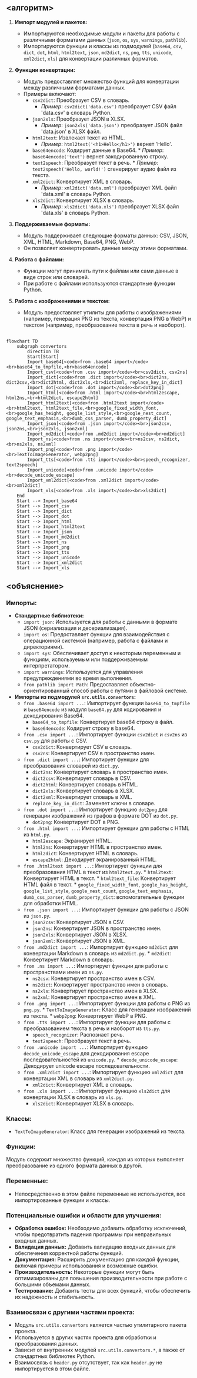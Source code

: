 ## <алгоритм>

1.  **Импорт модулей и пакетов:**
    *   Импортируются необходимые модули и пакеты для работы с различными форматами данных (`json`, `os`, `sys`, `warnings`, `pathlib`).
    *   Импортируются функции и классы из подмодулей (`base64`, `csv`, `dict`, `dot`, `html`, `html2text`, `json`, `md2dict`, `ns`, `png`, `tts`, `unicode`, `xml2dict`, `xls`) для конвертации различных форматов.

2.  **Функции конвертации:**
    *   Модуль предоставляет множество функций для конвертации между различными форматами данных.
    *   Примеры включают:
        *   `csv2dict`: Преобразует CSV в словарь.
            *   *Пример*: `csv2dict('data.csv')` преобразует CSV файл 'data.csv' в словарь Python.
        *   `json2xls`: Преобразует JSON в XLSX.
            *   *Пример*: `json2xls('data.json')` преобразует JSON файл 'data.json' в XLSX файл.
        *   `html2text`: Извлекает текст из HTML.
            *   *Пример*: `html2text('<h1>Hello</h1>')` вернет 'Hello'.
        *    `base64encode`: Кодирует данные в Base64.
            *    *Пример*: `base64encode('text')` вернет закодированную строку.
        *    `text2speech`: Преобразует текст в речь.
            *    *Пример*: `text2speech('Hello, world!')` сгенерирует аудио файл из текста.
        *   `xml2dict`: Конвертирует XML в словарь.
             *  *Пример*: `xml2dict('data.xml')` преобразует XML файл 'data.xml' в словарь Python.
        *   `xls2dict`: Конвертирует XLSX в словарь.
            *   *Пример*: `xls2dict('data.xls')` преобразует XLSX файл 'data.xls' в словарь Python.

3.  **Поддерживаемые форматы:**
    *   Модуль поддерживает следующие форматы данных: CSV, JSON, XML, HTML, Markdown, Base64, PNG, WebP.
    *   Он позволяет конвертировать данные между этими форматами.
4.  **Работа с файлами:**
    *   Функции могут принимать пути к файлам или сами данные в виде строк или словарей.
    *   При работе с файлами используются стандартные функции Python.
5.  **Работа с изображениями и текстом:**
    *   Модуль предоставляет утилиты для работы с изображениями (например, генерация PNG из текста, конвертация PNG в WebP) и текстом (например, преобразование текста в речь и наоборот).

## <mermaid>
```mermaid
flowchart TD
    subgraph convertors
        direction TB
        Start[Start]
        Import_base64[<code>from .base64 import</code><br>base64_to_tmpfile,<br>base64encode]
        Import_csv[<code>from .csv import</code><br>csv2dict, csv2ns]
        Import_dict[<code>from .dict import</code><br>dict2ns, dict2csv,<br>dict2html, dict2xls,<br>dict2xml, replace_key_in_dict]
        Import_dot[<code>from .dot import</code><br>dot2png]
        Import_html[<code>from .html import</code><br>html2escape, html2ns,<br>html2dict, escape2html]
        Import_html2text[<code>from .html2text import</code><br>html2text, html2text_file,<br>google_fixed_width_font,<br>google_has_height, google_list_style,<br>google_nest_count, google_text_emphasis,<br>dumb_css_parser, dumb_property_dict]
        Import_json[<code>from .json import</code><br>json2csv, json2ns,<br>json2xls, json2xml]
        Import_md2dict[<code>from .md2dict import</code><br>md2dict]
        Import_ns[<code>from .ns import</code><br>ns2csv, ns2dict,<br>ns2xls, ns2xml]
        Import_png[<code>from .png import</code><br>TextToImageGenerator, webp2png]
        Import_tts[<code>from .tts import</code><br>speech_recognizer, text2speech]
        Import_unicode[<code>from .unicode import</code><br>decode_unicode_escape]
        Import_xml2dict[<code>from .xml2dict import</code><br>xml2dict]
        Import_xls[<code>from .xls import</code><br>xls2dict]
    End
    Start --> Import_base64
    Start --> Import_csv
    Start --> Import_dict
    Start --> Import_dot
    Start --> Import_html
    Start --> Import_html2text
    Start --> Import_json
    Start --> Import_md2dict
    Start --> Import_ns
    Start --> Import_png
    Start --> Import_tts
    Start --> Import_unicode
    Start --> Import_xml2dict
    Start --> Import_xls
```

## <объяснение>

### Импорты:

*   **Стандартные библиотеки:**
    *   `import json`: Используется для работы с данными в формате JSON (сериализация и десериализация).
    *   `import os`: Предоставляет функции для взаимодействия с операционной системой (например, работа с файлами и директориями).
    *   `import sys`: Обеспечивает доступ к некоторым переменным и функциям, используемым или поддерживаемым интерпретатором.
    *   `import warnings`: Используется для управления предупреждениями во время выполнения.
    *   `from pathlib import Path`: Предоставляет объектно-ориентированный способ работы с путями в файловой системе.
*   **Импорты из подмодулей `src.utils.convertors`:**
    *   `from .base64 import ...`: Импортирует функции `base64_to_tmpfile` и `base64encode` из модуля `base64.py` для кодирования и декодирования Base64.
        *   `base64_to_tmpfile`: Конвертирует base64 строку в файл.
        *   `base64encode`: Кодирует строку в base64.
    *   `from .csv import ...`: Импортирует функции `csv2dict` и `csv2ns` из `csv.py` для работы с CSV.
        *   `csv2dict`: Конвертирует CSV в словарь.
        *   `csv2ns`: Конвертирует CSV в пространство имен.
    *   `from .dict import ...`: Импортирует функции для преобразования словарей из `dict.py`.
        *   `dict2ns`: Конвертирует словарь в пространство имен.
        *   `dict2csv`: Конвертирует словарь в CSV.
        *   `dict2html`: Конвертирует словарь в HTML.
        *   `dict2xls`: Конвертирует словарь в XLSX.
        *   `dict2xml`: Конвертирует словарь в XML.
        *   `replace_key_in_dict`: Заменяет ключи в словаре.
    *    `from .dot import ...`: Импортирует функцию `dot2png` для генерации изображений из графов в формате DOT из `dot.py`.
         *   `dot2png`: Конвертирует DOT в PNG.
    *   `from .html import ...`: Импортирует функции для работы с HTML из `html.py`.
        *   `html2escape`: Экранирует HTML.
        *   `html2ns`: Конвертирует HTML в пространство имен.
        *   `html2dict`: Конвертирует HTML в словарь.
        *   `escape2html`: Декодирует экранированный HTML.
    *    `from .html2text import ...`: Импортирует функции для преобразования HTML в текст из `html2text.py`.
        *   `html2text`: Конвертирует HTML в текст.
        *   `html2text_file`: Конвертирует HTML файл в текст.
        *   `google_fixed_width_font`, `google_has_height`, `google_list_style`, `google_nest_count`, `google_text_emphasis`, `dumb_css_parser`, `dumb_property_dict`:  вспомогательные функции для обработки HTML.
    *   `from .json import ...`: Импортирует функции для работы с JSON из `json.py`.
        *   `json2csv`: Конвертирует JSON в CSV.
        *   `json2ns`: Конвертирует JSON в пространство имен.
        *   `json2xls`: Конвертирует JSON в XLSX.
        *   `json2xml`: Конвертирует JSON в XML.
    *    `from .md2dict import ...`: Импортирует функцию `md2dict` для конвертации Markdown в словарь из `md2dict.py`.
        *  `md2dict`: Конвертирует Markdown в словарь.
    *   `from .ns import ...`: Импортирует функции для работы с пространствами имен из `ns.py`.
        *   `ns2csv`: Конвертирует пространство имен в CSV.
        *   `ns2dict`: Конвертирует пространство имен в словарь.
        *   `ns2xls`: Конвертирует пространство имен в XLSX.
        *   `ns2xml`: Конвертирует пространство имен в XML.
    *    `from .png import ...`: Импортирует функции для работы с PNG из `png.py`.
        *    `TextToImageGenerator`: Класс для генерации изображений из текста.
        *   `webp2png`: Конвертирует WebP в PNG.
    *   `from .tts import ...`: Импортирует функции для работы с преобразованием текста в речь и наоборот из `tts.py`.
        *   `speech_recognizer`: Распознает речь.
        *   `text2speech`: Преобразует текст в речь.
    *    `from .unicode import ...`: Импортирует функцию `decode_unicode_escape` для декодирования escape последовательностей из `unicode.py`.
        *   `decode_unicode_escape`: Декодирует unicode escape последовательности.
    *   `from .xml2dict import ...`: Импортирует функцию `xml2dict` для конвертации XML в словарь из `xml2dict.py`.
         *   `xml2dict`: Конвертирует XML в словарь.
    *   `from .xls import ...`: Импортирует функцию `xls2dict` для конвертации XLSX в словарь из `xls.py`.
        *    `xls2dict`: Конвертирует XLSX в словарь.

### Классы:
*  `TextToImageGenerator`: Класс для генерации изображений из текста.

### Функции:
Модуль содержит множество функций, каждая из которых выполняет преобразование из одного формата данных в другой.

### Переменные:
*  Непосредственно в этом файле переменные не используются, все импортированные функции и классы.

### Потенциальные ошибки и области для улучшения:
*   **Обработка ошибок:**  Необходимо добавить обработку исключений, чтобы предотвратить падения программы при неправильных входных данных.
*   **Валидация данных:** Добавить валидацию входных данных для обеспечения корректной работы функций.
*   **Документация:**  Расширить документацию для каждой функции, включая примеры использования и возможные ошибки.
*   **Производительность:** Некоторые функции могут быть оптимизированы для повышения производительности при работе с большими объемами данных.
*   **Тестирование:** Добавить тесты для всех функций, чтобы обеспечить их надежность и стабильность.

### Взаимосвязи с другими частями проекта:
*   Модуль `src.utils.convertors` является частью утилитарного пакета проекта.
*   Используется в других частях проекта для обработки и преобразования данных.
*   Зависит от внутренних модулей `src.utils.convertors.*`, а также от стандартных библиотек Python.
*  Взаимосвязь с `header.py` отсутствует, так как `header.py` не импортируется в этом файле.